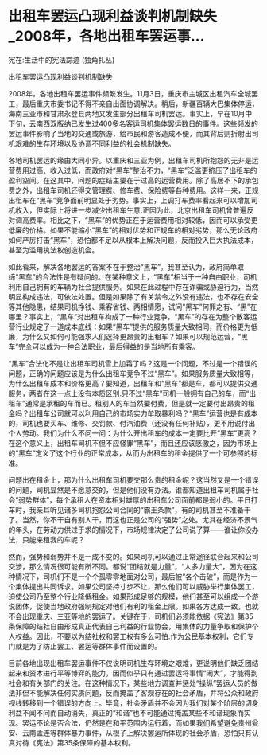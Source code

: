 # 出租车罢运凸现利益谈判机制缺失_2008年，各地出租车罢运事...

宪在:生活中的宪法踪迹 (独角扎丛)

出租车罢运凸现利益谈判机制缺失

2008年，各地出租车罢运事件频繁发生。11月3日，重庆市主城区出租汽车全城罢工，最后重庆市委书记不得不亲自出面协调解决。稍后，新疆百辆大巴集体停运，海南三亚市和甘肃永登县两地又发生部分出租车司机罢运。事实上，早在10月中下旬，云南西双版纳已发生过400多名客运司机集体罢运数日的事件。这些频发的罢运事件影响了当地的交通或旅游，给市民和游客造成不便，而其背后则折射出司机艰难的生存环境以及协调不同利益的社会机制缺失。

各地司机罢运的缘由大同小异。以重庆和三亚为例，出租车司机所抱怨的无非是运营费用过高、收入过低，而政府对“黑车”整治不力，“黑车”泛滥更挤压了出租车的盈利空间。在这其中，问题的症结主要在于过高的运营费用。除了高居不下的承包费之外，出租车司机还得交管理费、修车费、保险费等各种费用。这样一来，正规出租车在“黑车”竞争面前明显处于劣势。事实上，上调打车费率看起来可以增加司机收入，但实际上将进一步减少出租车生意.正因为此，北京出租车司机曾普遍反对调高费率。相比之下，“黑车”的优势正在于运营费用相对较低，因而可以承受更低廉的价格。如果不能缩小“黑车”的相对优势和正规车的相对劣势，那么无论政府如何严厉打击“黑车”，恐怕都不足以从根本上解决问题，反而投入巨大执法成本，甚至为滥用执法权创造机会。

如此看来，解决各地罢运的答案不在于整治“黑车”。我甚至认为，政府简单取缔“黑车”的合法性是有疑问的。在某种意义上，“黑车”相当于一种自由职业，司机利用自己拥有的车辆为社会提供服务。如果在此过程中存在诈骗或胁迫行为，当然明显构成违法，可依法处置。但是如果除了有关禁令之外没有违法，也不存在安全等其他隐患，结果司机挣钱、乘客省钱、两相情愿，试问“黑车”何罪之有、“黑”在哪里？事实上，“黑车”对出租车构成了一种行业竞争，“黑车”的存在为整个散客运营行业规定了一道成本底线：如果“黑车”提供的服务质量大致相同，而价格更为低廉，为什么又如何可能强求人们选择更昂贵的出租车？如果可以规范运营，“黑车”完全可以成为一种合法职业，最后得益的是当地所有乘客。

“黑车”合法化不是让出租车司机雪上加霜了吗？这是一个问题，不过是一个错误的问题，正确的问题应该是为什么出租车竞争不过“黑车”。如果服务质量大致相等，为什么出租车成本和价格更高？要知道，出租车和“黑车”都是车，都可以提供交通服务，两者在这一点上没有本质区别.只不过“黑车”司机一般拥有自己的车，而“出租车”通常是承租的车而已。租别人的车当然要付费，但是就一定要付出昂贵的租金吗？出租车公司就可以利用自己的市场实力牟取暴利吗？“黑车”运营也是有成本的，司机也要买车、维修、交罚款、付汽油费（还没有任何补贴），更不用说付出个人劳动。我们为什么不问一问：为什么开出租车的成本一定要比开“黑车”更高？在这个意义上，出租车司机不但不应怪罪“黑车”，而且还应该感激之，因为市场上的“黑车”定义了这个行业的正常成本，从而为出租车的租金提供了一个可参照的标准。

问题出在租金上，那为什么出租车司机要交那么贵的租金呢？这当然又是一个错误的问题，司机显然是不愿意交的，但是他们没有办法。谁都知道出租车司机属于社会“弱势群体”，每个承租人在资本相对雄厚的出租车公司面前都是弱小的。平日打车时，我亲耳听见诸多司机抱怨公司合同的“霸王条款”，有的司机甚至不准备干了。当然，你不干自有别人干，而这也正是公司的“强势”之处。尤其在经济不景气的年头，在劳动力供过于求的情况下，市场规律决定了公司说了算——谁让你没办法，只能来租我的车呢？

然而，强势和弱势并不是一成不变的。如果司机可以通过正常途径联合起来和公司交涉，那么情况很可能有所不同。都说“团结就是力量”，“人多力量大”，因为在这种情况下，司机们不是一个个孤零零地面对公司，最后被“各个击破”，而是作为一个集体提出共同诉求。如果公司坚持寸步不让，那么他们可以威胁举行集体罢工，迫使公司乃至整个行业降低租金。如果形成足够的规模，他们甚至可以组成一个游说团体，促使当地政府强制规定对他们有利的租金上限。如果各方达成一致，也就不会出现重庆、三亚等地的罢运了。关键在于，司机们必须能依据《宪法》第35条保障的结社自由形成真正代表自己利益的行业协会，用集体的力量争取和保护个人权益。因此，不要以为结社权和罢工权有多么可怕.作为公民基本权利，它们专门就是为了防止罢工、罢运等群体事件而设置的。

目前各地出现出租车罢运事件不仅说明司机生存环境之艰难，更说明他们缺乏团结起来和资本进行平等博弈的能力，因而似乎只有通过罢运将事情“闹大”，才能得到社会和有关部门的关注。在这种情况下，某些地方调查并惩处“操纵”罢运人员的做法非但不能解决任何实质问题，反而掩盖了客观存在的社会矛盾，并将公众和政府视线转移到一个错误的方向上。毕竟，社会矛盾并不会因为我们对某个阶层的切身利益不闻不问而自动消失，真正的“和谐”也不可能通过掩盖某些不和谐现象而实现。罢运不论是否合法，仍然是在和平范围内运行着，而如果我们希望避免贵州瓮安、云南孟连等群体暴力事件，从根子上解决罢运所体现的社会矛盾，恐怕只有认真对待《宪法》第35条保障的基本权利。